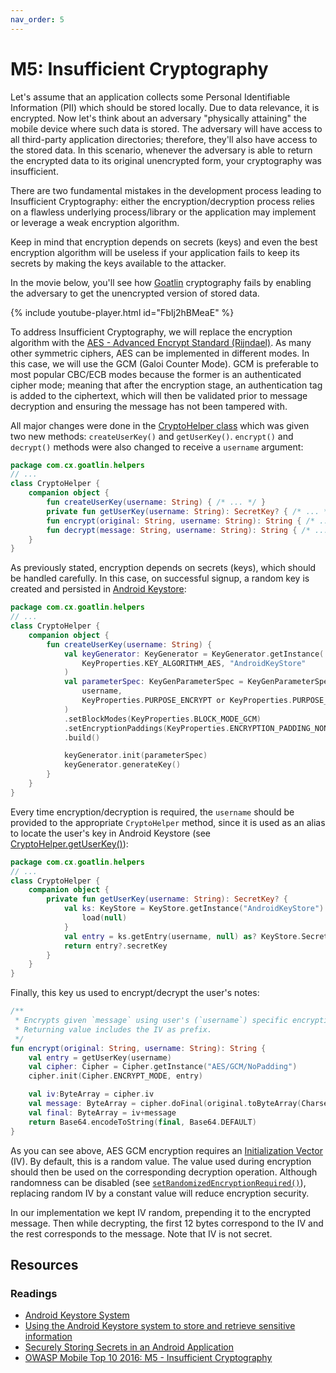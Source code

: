 ```yaml
---
nav_order: 5
---
```


M5: Insufficient Cryptography
=============================

Let's assume that an application collects some Personal Identifiable Information
(PII) which should be stored locally. Due to data relevance, it is encrypted.
Now let's think about an adversary "physically attaining" the mobile device
where such data is stored. The adversary will have access to all third-party
application directories; therefore, they'll also have access to the stored data.
In this scenario, whenever the adversary is able to return the encrypted data to
its original unencrypted form, your cryptography was insufficient.

There are two fundamental mistakes in the development process leading to
Insufficient Cryptography: either the encryption/decryption process relies on a
flawless underlying process/library or the application may implement or leverage
a weak encryption algorithm.

Keep in mind that encryption depends on secrets (keys) and even the best
encryption algorithm will be useless if your application fails to keep its
secrets by making the keys available to the attacker.

In the movie below, you'll see how [Goatlin][0] cryptography fails by enabling
the adversary to get the unencrypted version of stored data.

{% include youtube-player.html id="FbIj2hBMeaE" %}

To address Insufficient Cryptography, we will replace the encryption algorithm
with the [AES - Advanced Encrypt Standard (Rijndael)][1]. As many other symmetric
ciphers, AES can be implemented in different modes. In this case, we will use
the GCM (Galoi Counter Mode).
GCM is preferable to most popular CBC/ECB modes because the former is an
authenticated cipher mode; meaning that after the encryption stage, an
authentication tag is added to the ciphertext, which will then be validated
prior to message decryption and ensuring the message has not been tampered with.

All major changes were done in the [CryptoHelper class][5] which was given two
new methods: `createUserKey()` and `getUserKey()`. `encrypt()` and `decrypt()`
methods were also changed to receive a `username` argument:

```kotlin
package com.cx.goatlin.helpers
// ...
class CryptoHelper {
    companion object {
        fun createUserKey(username: String) { /* ... */ }
        private fun getUserKey(username: String): SecretKey? { /* ... */ }
        fun encrypt(original: String, username: String): String { /* ... */ }
        fun decrypt(message: String, username: String): String { /* ... */ }
    }
}
```

As previously stated, encryption depends on secrets (keys), which should be
handled carefully. In this case, on successful signup, a random key is created
and persisted in [Android Keystore][2]:

```kotlin
package com.cx.goatlin.helpers
// ...
class CryptoHelper {
    companion object {
        fun createUserKey(username: String) {
            val keyGenerator: KeyGenerator = KeyGenerator.getInstance(
                KeyProperties.KEY_ALGORITHM_AES, "AndroidKeyStore"
            )
            val parameterSpec: KeyGenParameterSpec = KeyGenParameterSpec.Builder(
                username,
                KeyProperties.PURPOSE_ENCRYPT or KeyProperties.PURPOSE_DECRYPT
            )
            .setBlockModes(KeyProperties.BLOCK_MODE_GCM)
            .setEncryptionPaddings(KeyProperties.ENCRYPTION_PADDING_NONE)
            .build()

            keyGenerator.init(parameterSpec)
            keyGenerator.generateKey()
        }
    }
}
```

Every time encryption/decryption is required, the `username` should be provided
to the appropriate `CryptoHelper` method, since it is used as an alias to
locate the user's key in Android Keystore (see [CryptoHelper.getUserKey()][7]):

```kotlin
package com.cx.goatlin.helpers
// ...
class CryptoHelper {
    companion object {
        private fun getUserKey(username: String): SecretKey? {
            val ks: KeyStore = KeyStore.getInstance("AndroidKeyStore").apply {
                load(null)
            }
            val entry = ks.getEntry(username, null) as? KeyStore.SecretKeyEntry
            return entry?.secretKey
        }
    }
}
```

Finally, this key us used to encrypt/decrypt the user's notes:

```kotlin
/**
 * Encrypts given `message` using user's (`username`) specific encryption key.
 * Returning value includes the IV as prefix.
 */
fun encrypt(original: String, username: String): String {
    val entry = getUserKey(username)
    val cipher: Cipher = Cipher.getInstance("AES/GCM/NoPadding")
    cipher.init(Cipher.ENCRYPT_MODE, entry)

    val iv:ByteArray = cipher.iv
    val message: ByteArray = cipher.doFinal(original.toByteArray(Charsets.UTF_8))
    val final: ByteArray = iv+message
    return Base64.encodeToString(final, Base64.DEFAULT)
}
```

As you can see above, AES GCM encryption requires an [Initialization Vector][8] (IV). By
default, this is a random value. The value used during encryption should then be
used on the corresponding decryption operation. Although randomness can be
disabled (see [`setRandomizedEncryptionRequired()`][9]), replacing random IV by
a constant value will reduce encryption security.

In our implementation we kept IV random, prepending it to the encrypted message.
Then while decrypting, the first 12 bytes correspond to the IV and the rest
corresponds to the message. Note that IV is not secret.

## Resources

### Readings

* [Android Keystore System][2]
* [Using the Android Keystore system to store and retrieve sensitive information][3]
* [Securely Storing Secrets in an Android Application][4]
* [OWASP Mobile Top 10 2016: M5 - Insufficient Cryptography][10]

[0]: https://github.com/Checkmarx/Goatlin
[1]: https://en.wikipedia.org/wiki/Advanced_Encryption_Standard
[2]: https://developer.android.com/training/articles/keystore
[3]: https://medium.com/@josiassena/using-the-android-keystore-system-to-store-sensitive-information-3a56175a454b
[4]: https://medium.com/@ericfu/securely-storing-secrets-in-an-android-application-501f030ae5a3
[5]: https://github.com/Checkmarx/Goatlin/blob/feature/m5-insufficient-cryptography/packages/clients/android/app/src/main/java/com/cx/goatlin/helpers/CryptoHelper.kt
[6]: https://github.com/Checkmarx/Goatlin/blob/feature/m5-insufficient-cryptography/packages/clients/android/app/src/main/java/com/cx/goatlin/SignupActivity.kt#L63
[7]: https://github.com/Checkmarx/Goatlin/blob/feature/m5-insufficient-cryptography/packages/clients/android/app/src/main/java/com/cx/goatlin/helpers/CryptoHelper.kt#L35
[8]: https://en.wikipedia.org/wiki/Initialization_vector
[9]: https://developer.android.com/reference/android/security/keystore/KeyGenParameterSpec.Builder.html#setRandomizedEncryptionRequired(boolean)
[10]: https://www.owasp.org/index.php/Mobile_Top_10_2016-M5-Insufficient_Cryptography

